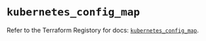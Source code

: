 # `kubernetes_config_map`

Refer to the Terraform Registory for docs: [`kubernetes_config_map`](https://registry.terraform.io/providers/hashicorp/kubernetes/2.21.1/docs/resources/config_map).
